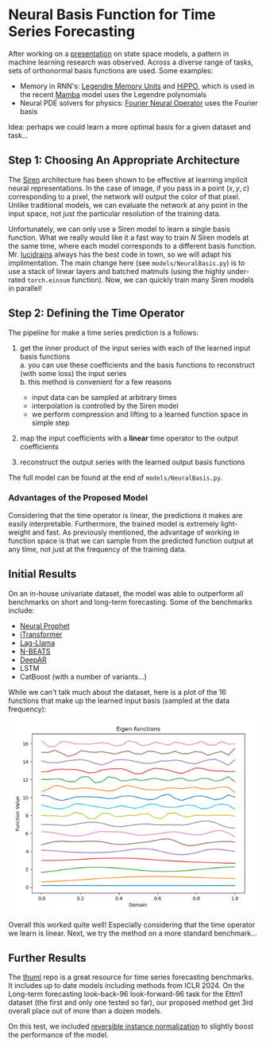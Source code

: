 # Neural Basis Function for Time Series Forecasting

After working on a [presentation](https://github.com/gfloto/presentations) on state space models, a pattern in machine learning research was observed. Across a diverse range of tasks, sets of orthonormal basis functions are used. Some examples:

* Memory in RNN's: [Legendre Memory Units](https://papers.nips.cc/paper_files/paper/2019/hash/952285b9b7e7a1be5aa7849f32ffff05-Abstract.html) and [HiPPO](https://arxiv.org/abs/2008.07669), which is used in the recent [Mamba](https://arxiv.org/abs/2312.00752) model uses the Legendre polynomials
* Neural PDE solvers for physics: [Fourier Neural Operator](https://arxiv.org/abs/2010.08895) uses the Fourier basis

Idea: perhaps we could learn a more optimal basis for a given dataset and task...

## Step 1: Choosing An Appropriate Architecture
The [Siren](https://arxiv.org/abs/2006.09661) architecture has been shown to be effective at learning implicit neural representations. In the case of image, if you pass in a point $(x,y,c)$ corresponding to a pixel, the network will output the color of that pixel. Unlike traditional models, we can evaluate the network at any point in the input space, not just the particular resolution of the training data.

Unfortunately, we can only use a Siren model to learn a single basis function. What we really would like it a fast way to train $N$ Siren models at the same time, where each model corresponds to a different basis function. Mr. [lucidrains](https://github.com/lucidrains/siren-pytorch) always has the best code in town, so we will adapt his implimentation. The main change here (see ``models/NeuralBasis.py``) is to use a stack of linear layers and batched matmuls (using the highly under-rated ``torch.einsum`` function). Now, we can quickly train many Siren models in parallel!

## Step 2: Defining the Time Operator
The pipeline for make a time series prediction is a follows:

1. get the inner product of the input series with each of the learned input basis functions  
a. you can use these coefficients and the basis functions to reconstruct (with some loss) the input series  
b. this method is convenient for a few reasons
    * input data can be sampled at arbitrary times
    * interpolation is controlled by the Siren model
    * we perform compression and lifting to a learned function space in simple step

2. map the input coefficients with a **linear** time operator to the output coefficients
3. reconstruct the output series with the learned output basis functions

The full model can be found at the end of ``models/NeuralBasis.py``.  

### Advantages of the Proposed Model 
Considering that the time operator is linear, the predictions it makes are easily interpretable. Furthermore, the trained model is extremely light-weight and fast. As previously mentioned, the advantage of working in function space is that we can sample from the predicted function output at any time, not just at the frequency of the training data.

## Initial Results
On an in-house univariate dataset, the model was able to outperform all benchmarks on short and long-term forecasting. Some of the benchmarks include:

* [Neural Prophet](https://neuralprophet.com/)
* [iTransformer](https://arxiv.org/abs/2310.06625)
* [Lag-Llama](https://arxiv.org/abs/2310.08278)
* [N-BEATS](https://arxiv.org/abs/1905.10437)
* [DeepAR](https://arxiv.org/abs/1704.04110)
* LSTM
* CatBoost (with a number of variants...)

While we can't talk much about the dataset, here is a plot of the 16 functions that make up the learned input basis (sampled at the data frequency):

<p align="center">
	<img src="assets/eigenplot.png" width=500>
</p>

Overall this worked quite well! Especially considering that the time operator we learn is linear. Next, we try the method on a more standard benchmark...

## Further Results
The [thuml](https://github.com/thuml/Time-Series-Library) repo is a great resource for time series forecasting benchmarks. It includes up to date models including methods from ICLR 2024. On the Long-term forecasting look-back-96 look-forward-96 task for the Ettm1 dataset (the first and only one tested so far), our proposed method get 3rd overall place out of more than a dozen models.

On this test, we included [reversible instance normalization](https://openreview.net/forum?id=cGDAkQo1C0p) to slightly boost the performance of the model.